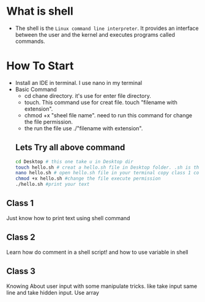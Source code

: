 # What is shell
- The shell is the `Linux command line interpreter`. It provides an interface between the user and the kernel and executes programs called commands.

# How To Start
- Install an IDE in terminal. I use nano in my terminal
- Basic Command
    - cd chane directory. it's use for enter file directory.
    - touch. This command use for creat file. touch "filename with extension".
    - chmod +x "sheel file name". need to run this command for change the file permission.
    - the run the file use ./"filename with extension".
    ## Lets Try all above command
    ```sh
    cd Desktop # this one take u in Desktop dir
    touch hello.sh # creat a hello.sh file in Desktop folder. .sh is the sheel extension.
    nano hello.sh # open hello.sh file in your terminal copy class 1 code and save use `ctrl+s` and then use `ctrl+x` for exit
    chmod +x hello.sh #change the file execute permission
    ./hello.sh #print your text
    ```

## Class 1
Just know how to print text using shell command

## Class 2
Learn how do comment in a shell script! and how to use variable in shell

## Class 3
Knowing About user input with some manipulate tricks. like take input same line and take hidden input. Use array